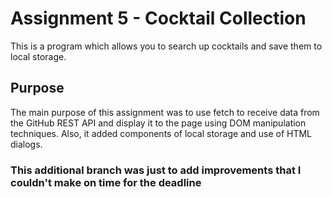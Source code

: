 # Assignment 5 - Cocktail Collection

This is a program which allows you to search up cocktails and save them to local storage.

## Purpose
The main purpose of this assignment was to use fetch to receive data from the GitHub REST API and display it to the page using DOM manipulation techniques. Also, it added components of local storage and use of HTML dialogs.

### This additional branch was just to add improvements that I couldn't make on time for the deadline